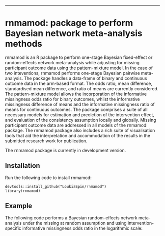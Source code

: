 *** 

# rnmamod: package to perform Bayesian network meta-analysis methods

rnmamod is an R package to perform one-stage Bayesian fixed-effect or random-effects network meta-analysis while adjusting for missing participant outcome data using the pattern-mixture model. In the case of two inteventions, rnmamod performs one-stage Bayesian pairwise meta-analysis. The package handles a data-frame of binary and continuous outcome data in the arm-based format. The odds ratio, mean difference, standardised mean difference, and ratio of means are currently considered. The pattern-mixture model allows the incorporation of the informative missingness odds ratio for binary outcomes, whilst the informative missingness difference of means and the informative missingness ratio of means for continuous outcomes. The package comprises a suite of all necessary models for estimation and prediction of the intervention effect, and evaluation of the consistency assumption locally and globally. Missing participant outcome data are addressed in all models of the rnmamod package. The rnmamod package also includes a rich suite of visualisation tools that aid the interpretation and accommodation of the results in the submitted research work for publication. 

The rnmamod package is currently in development version.

## Installation

Run the following code to install rnmamod:

    devtools::install_github("LoukiaSpin/rnmamod")
    library(rnmamod)

## Example

The following code performs a Bayesian random-effects network meta-analysis under the missing at random assumption and using intervention-specific informative missingness odds ratio in the logarithmic scale:

